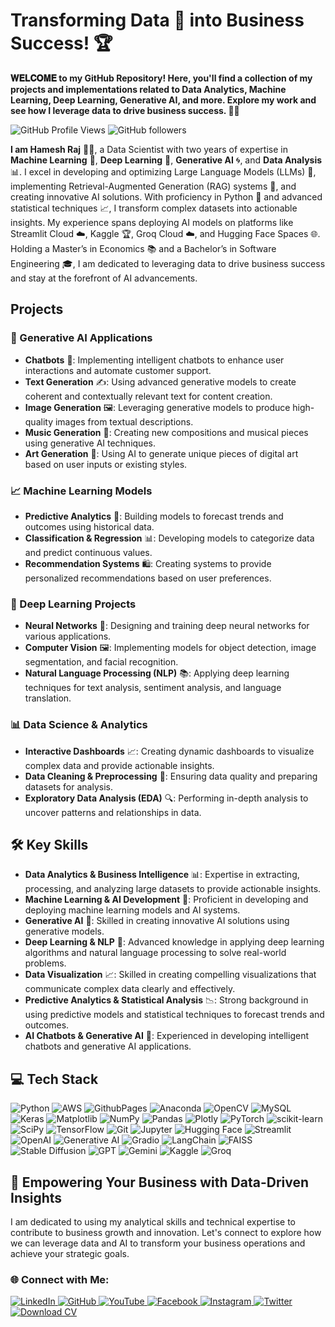 # Transforming Data 📜 into Business Success! 🏆

**𝐖𝐄𝐋𝐂𝐎𝐌𝐄 to my GitHub Repository! Here, you'll find a collection of my projects and implementations related to **Data Analytics**, **Machine Learning**, **Deep Learning**, **Generative AI**, and more. Explore my work and see how I leverage data to drive business success.
 👨‍💼**

![GitHub Profile Views](https://komarev.com/ghpvc/?username=mldatascientist23&color=green) ![GitHub followers](https://img.shields.io/github/followers/mldatascientist23?label=Follow&style=social)

**I am Hamesh Raj** 👨‍💻, a Data Scientist with two years of expertise in **Machine Learning** 🤖, **Deep Learning** 🧠, **Generative AI** 🌀, and **Data Analysis** 📊. I excel in developing and optimizing Large Language Models (LLMs) 💬, implementing Retrieval-Augmented Generation (RAG) systems 🔄, and creating innovative AI solutions. With proficiency in Python 🐍 and advanced statistical techniques 📈, I transform complex datasets into actionable insights. My experience spans deploying AI models on platforms like Streamlit Cloud ☁️, Kaggle 🏆, Groq Cloud ☁️, and Hugging Face Spaces 🌐. Holding a Master’s in Economics 📚 and a Bachelor’s in Software Engineering 🎓, I am dedicated to leveraging data to drive business success and stay at the forefront of AI advancements.

## Projects

### 🌟 Generative AI Applications
- **Chatbots** 🤖: Implementing intelligent chatbots to enhance user interactions and automate customer support.
- **Text Generation** ✍️: Using advanced generative models to create coherent and contextually relevant text for content creation.
- **Image Generation** 🖼️: Leveraging generative models to produce high-quality images from textual descriptions.
- **Music Generation** 🎵: Creating new compositions and musical pieces using generative AI techniques.
- **Art Generation** 🎨: Using AI to generate unique pieces of digital art based on user inputs or existing styles.

### 📈 Machine Learning Models
- **Predictive Analytics** 🔮: Building models to forecast trends and outcomes using historical data.
- **Classification & Regression** 📊: Developing models to categorize data and predict continuous values.
- **Recommendation Systems** 🛍️: Creating systems to provide personalized recommendations based on user preferences.

### 🧠 Deep Learning Projects
- **Neural Networks** 🤖: Designing and training deep neural networks for various applications.
- **Computer Vision** 🖼️: Implementing models for object detection, image segmentation, and facial recognition.
- **Natural Language Processing (NLP)** 📚: Applying deep learning techniques for text analysis, sentiment analysis, and language translation.

### 📊 Data Science & Analytics
- **Interactive Dashboards** 📈: Creating dynamic dashboards to visualize complex data and provide actionable insights.
- **Data Cleaning & Preprocessing** 🧹: Ensuring data quality and preparing datasets for analysis.
- **Exploratory Data Analysis (EDA)** 🔍: Performing in-depth analysis to uncover patterns and relationships in data.

## 🛠️ Key Skills
- **Data Analytics & Business Intelligence** 📊: Expertise in extracting, processing, and analyzing large datasets to provide actionable insights.
- **Machine Learning & AI Development** 🤖: Proficient in developing and deploying machine learning models and AI systems.
- **Generative AI** 🧩: Skilled in creating innovative AI solutions using generative models.
- **Deep Learning & NLP** 🧠: Advanced knowledge in applying deep learning algorithms and natural language processing to solve real-world problems.
- **Data Visualization** 📈: Skilled in creating compelling visualizations that communicate complex data clearly and effectively.
- **Predictive Analytics & Statistical Analysis** 📉: Strong background in using predictive models and statistical techniques to forecast trends and outcomes.
- **AI Chatbots & Generative AI** 🤖: Experienced in developing intelligent chatbots and generative AI applications.
  
## 💻 Tech Stack
![Python](https://img.shields.io/badge/python-3670A0?style=plastic&logo=python&logoColor=ffdd54)
![AWS](https://img.shields.io/badge/AWS-%23FF9900.svg?style=plastic&logo=amazon-aws&logoColor=white)
![GithubPages](https://img.shields.io/badge/github%20pages-121013?style=plastic&logo=github&logoColor=white)
![Anaconda](https://img.shields.io/badge/Anaconda-%2344A833.svg?style=plastic&logo=anaconda&logoColor=white)
![OpenCV](https://img.shields.io/badge/opencv-%23white.svg?style=plastic&logo=opencv&logoColor=white)
![MySQL](https://img.shields.io/badge/mysql-4479A1.svg?style=plastic&logo=mysql&logoColor=white)
![Keras](https://img.shields.io/badge/Keras-%23D00000.svg?style=plastic&logo=Keras&logoColor=white)
![Matplotlib](https://img.shields.io/badge/Matplotlib-%23ffffff.svg?style=plastic&logo=Matplotlib&logoColor=black)
![NumPy](https://img.shields.io/badge/numpy-%23013243.svg?style=plastic&logo=numpy&logoColor=white)
![Pandas](https://img.shields.io/badge/pandas-%23150458.svg?style=plastic&logo=pandas&logoColor=white)
![Plotly](https://img.shields.io/badge/Plotly-%233F4F75.svg?style=plastic&logo=plotly&logoColor=white)
![PyTorch](https://img.shields.io/badge/PyTorch-%23EE4C2C.svg?style=plastic&logo=PyTorch&logoColor=white)
![scikit-learn](https://img.shields.io/badge/scikit--learn-%23F7931E.svg?style=plastic&logo=scikit-learn&logoColor=white)
![SciPy](https://img.shields.io/badge/SciPy-%230C55A5.svg?style=plastic&logo=scipy&logoColor=white)
![TensorFlow](https://img.shields.io/badge/TensorFlow-%23FF6F00.svg?style=plastic&logo=TensorFlow&logoColor=white)
![Git](https://img.shields.io/badge/Git-%23F05032.svg?style=plastic&logo=git&logoColor=white)
![Jupyter](https://img.shields.io/badge/Jupyter-%23F37626.svg?style=plastic&logo=jupyter&logoColor=white)
![Hugging Face](https://img.shields.io/badge/Hugging%20Face-%23D23669.svg?style=plastic&logo=huggingface&logoColor=white)
![Streamlit](https://img.shields.io/badge/Streamlit-%23FF4B4B.svg?style=plastic&logo=streamlit&logoColor=white)
![OpenAI](https://img.shields.io/badge/OpenAI-%23000000.svg?style=plastic&logo=openai&logoColor=white)
![Generative AI](https://img.shields.io/badge/Generative%20AI-%23FF8C00.svg?style=plastic&logo=ai&logoColor=white)
![Gradio](https://img.shields.io/badge/Gradio-%23FF4B4B.svg?style=plastic&logo=gradio&logoColor=white)
![LangChain](https://img.shields.io/badge/LangChain-%232E7D32.svg?style=plastic&logo=language&logoColor=white)
![FAISS](https://img.shields.io/badge/FAISS-%2300A8E1.svg?style=plastic&logo=faiss&logoColor=white)
![Stable Diffusion](https://img.shields.io/badge/Stable%20Diffusion-%232F80ED.svg?style=plastic&logo=diffusion&logoColor=white)
![GPT](https://img.shields.io/badge/GPT-%23000000.svg?style=plastic&logo=openai&logoColor=white)
![Gemini](https://img.shields.io/badge/Gemini-%232D72D9.svg?style=plastic&logo=gemini&logoColor=white)
![Kaggle](https://img.shields.io/badge/Kaggle-%2300A3E0.svg?style=plastic&logo=kaggle&logoColor=white)
![Groq](https://img.shields.io/badge/Groq-%23D80032.svg?style=plastic&logo=groq&logoColor=white)

## 🚀 Empowering Your Business with Data-Driven Insights
I am dedicated to using my analytical skills and technical expertise to contribute to business growth and innovation. Let's connect to explore how we can leverage data and AI to transform your business operations and achieve your strategic goals.

### 🌐 Connect with Me:
<a href="https://www.linkedin.com/in/datascientisthameshraj/" target="_blank">
  <img src="https://img.shields.io/badge/LinkedIn-0077B5?style=for-the-badge&logo=linkedin&logoColor=white" alt="LinkedIn" />
</a>
<a href="https://github.com/mldatascientist23" target="_blank">
  <img src="https://img.shields.io/badge/GitHub-181717?style=for-the-badge&logo=github&logoColor=white" alt="GitHub" />
</a>
<a href="https://www.youtube.com/@TheDigitalWordsmith" target="_blank">
  <img src="https://img.shields.io/badge/YouTube-FF0000?style=for-the-badge&logo=youtube&logoColor=white" alt="YouTube" />
</a>
<a href="https://web.facebook.com/rajoad" target="_blank">
  <img src="https://img.shields.io/badge/Facebook-1877F2?style=for-the-badge&logo=facebook&logoColor=white" alt="Facebook" />
</a>
<a href="https://www.instagram.com/hameshrajoad/" target="_blank">
  <img src="https://img.shields.io/badge/Instagram-E4405F?style=for-the-badge&logo=instagram&logoColor=white" alt="Instagram" />
</a>
<a href="https://twitter.com/DataScientist27" target="_blank">
  <img src="https://img.shields.io/badge/Twitter-1DA1F2?style=for-the-badge&logo=twitter&logoColor=white" alt="Twitter" />
</a>
<a href="https://drive.google.com/file/d/1wngMNHLfop4oF75oB4bqZfUT62CixbMJ/view?usp=sharing" target="_blank">
  <img src="https://img.shields.io/badge/Download_CV-FFD700?style=for-the-badge&logo=googledrive&logoColor=white" alt="Download CV" />
</a>
